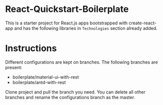 # React-Quickstart-Boilerplate

This is a starter project for React.js apps bootstrapped with create-react-app and has the following libraries in `Technologies` section already added.

# Instructions
Different configurations are kept on branches. The following branches are present:
- boilerplate/material-ui-with-rest 
- boilerplate/antd-with-rest

Clone project and pull the branch you need. You can delete all other branches and rename the configurations branch as the master.
